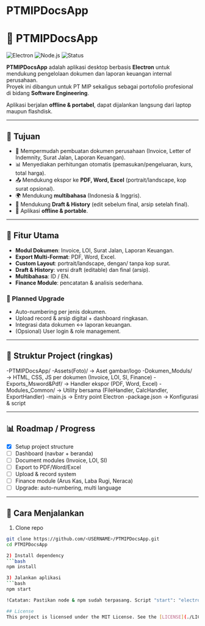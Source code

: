 # PTMIPDocsApp
# 📑 PTMIPDocsApp

![Electron](https://img.shields.io/badge/Electron-25.0-blue?logo=electron&logoColor=white)
![Node.js](https://img.shields.io/badge/Node.js-18-green?logo=node.js&logoColor=white)
![Status](https://img.shields.io/badge/Status-In%20Development-orange)

**PTMIPDocsApp** adalah aplikasi desktop berbasis **Electron** untuk mendukung pengelolaan dokumen dan laporan keuangan internal perusahaan.  
Proyek ini dibangun untuk PT MIP sekaligus sebagai portofolio profesional di bidang **Software Engineering**.

Aplikasi berjalan **offline & portabel**, dapat dijalankan langsung dari laptop maupun flashdisk.

---

## 🎯 Tujuan
- 📂 Mempermudah pembuatan dokumen perusahaan (Invoice, Letter of Indemnity, Surat Jalan, Laporan Keuangan).
- 📊 Menyediakan perhitungan otomatis (pemasukan/pengeluaran, kurs, total harga).
- 📤 Mendukung ekspor ke **PDF, Word, Excel** (portrait/landscape, kop surat opsional).
- 🌍 Mendukung **multibahasa** (Indonesia & Inggris).
- 📝 Mendukung **Draft & History** (edit sebelum final, arsip setelah final).
- 💾 Aplikasi **offline & portable**.

---

## 🚀 Fitur Utama
- **Modul Dokumen**: Invoice, LOI, Surat Jalan, Laporan Keuangan.
- **Export Multi-Format**: PDF, Word, Excel.
- **Custom Layout**: portrait/landscape, dengan/ tanpa kop surat.
- **Draft & History**: versi draft (editable) dan final (arsip).
- **Multibahasa**: ID / EN.
- **Finance Module**: pencatatan & analisis sederhana.

### 🧭 Planned Upgrade
- Auto-numbering per jenis dokumen.
- Upload record & arsip digital + dashboard ringkasan.
- Integrasi data dokumen ↔ laporan keuangan.
- (Opsional) User login & role management.

---

## 📂 Struktur Project (ringkas)
-PTMIPDocsApp/
-Assets(Foto)/ → Aset gambar/logo
-Dokumen_Moduls/ → HTML, CSS, JS per dokumen (Invoice, LOI, SI, Finance)
-Exports_Msword&Pdf/ → Handler ekspor (PDF, Word, Excel)
-Modules_Common/ → Utility bersama (FileHandler, CalcHandler, ExportHandler)
-main.js → Entry point Electron
-package.json → Konfigurasi & script

---

## 📊 Roadmap / Progress
- [x] Setup project structure
- [ ] Dashboard (navbar + beranda)
- [ ] Document modules (Invoice, LOI, SI)
- [ ] Export to PDF/Word/Excel
- [ ] Upload & record system
- [ ] Finance module (Arus Kas, Laba Rugi, Neraca)
- [ ] Upgrade: auto-numbering, multi language

---

## 🔧 Cara Menjalankan
1) Clone repo  
```bash
git clone https://github.com/<USERNAME>/PTMIPDocsApp.git
cd PTMIPDocsApp

2) Install dependency
```bash
npm install

3) Jalankan aplikasi
```bash
npm start

!Catatan: Pastikan node & npm sudah terpasang. Script "start": "electron ." ada di package.json.

## License
This project is licensed under the MIT License. See the [LICENSE](./LICENSE) file for details.



























